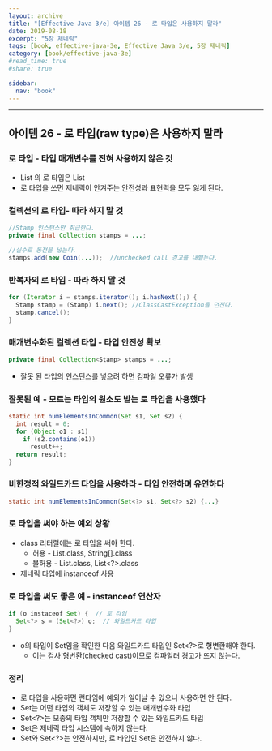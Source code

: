```yaml
---
layout: archive
title: "[Effective Java 3/e] 아이템 26 - 로 타입은 사용하지 말라"
date: 2019-08-18
excerpt: "5장 제네릭"
tags: [book, effective-java-3e, Effective Java 3/e, 5장 제네릭]
category: [book/effective-java-3e]
#read_time: true
#share: true

sidebar:
  nav: "book"
---
```


* * *

## 아이템 26 - 로 타입(raw type)은 사용하지 말라

### 로 타입 - 타입 매개변수를 전혀 사용하지 않은 것
  
* List<E> 의 로 타입은 List
* 로 타입을 쓰면 제네릭이 안겨주는 안전성과 표현력을 모두 잃게 된다.

### 컬렉션의 로 타입- 따라 하지 말 것

```java
//Stamp 인스턴스만 취급한다.
private final Collection stamps = ...;

//실수로 동전을 넣는다.
stamps.add(new Coin(...));  //unchecked call 경고를 내뱉는다.
```

### 반복자의 로 타입 - 따라 하지 말 것

```java
for (Iterator i = stamps.iterator(); i.hasNext();) {
  Stamp stamp = (Stamp) i.next(); //ClassCastException을 던진다.
  stamp.cancel();
}
```

### 매개변수화된 컬렉션 타입 - 타입 안전성 확보

```java
private final Collection<Stamp> stamps = ...;
```

* 잘못 된 타입의 인스턴스를 넣으려 하면 컴파일 오류가 발생

### 잘못된 예 - 모르는 타입의 원소도 받는 로 타입을 사용했다

```java
static int numElementsInCommon(Set s1, Set s2) {
  int result = 0;
  for (Object o1 : s1)
    if (s2.contains(o1))
      result++;
  return result;
}
```

### 비한정적 와일드카드 타입을 사용하라 - 타입 안전하며 유연하다

```java
static int numElementsInCommon(Set<?> s1, Set<?> s2) {...}
```

### 로 타입을 써야 하는 예외 상황

* class 리터럴에는 로 타입을 써야 한다.
  * 허용 - List.class, String[].class
  * 불허용 - List<String>.class, List<?>.class
* 제네릭 타입에 instanceof 사용

### 로 타입을 써도 좋은 예 - instanceof 연산자

```java
if (o instaceof Set) {  // 로 타입
  Set<?> s = (Set<?>) o;  // 와일드카드 타입
}
```

* o의 타입이 Set임을 확인한 다음 와일드카드 타입인 Set<?>로 형변환해야 한다.
  * 이는 검사 형변환(checked cast)이므로 컴파일러 경고가 뜨지 않는다.

### 정리

* 로 타입을 사용하면 런타임에 예외가 일어날 수 있으니 사용하면 안 된다.
* Set<Object>는 어떤 타입의 객체도 저장할 수 있는 매개변수화 타입
* Set<?>는 모종의 타입 객체만 저장할 수 있는 와일드카드 타입
* Set은 제네릭 타입 시스템에 속하지 않는다.
* Set<Object>와 Set<?>는 안전하지만, 로 타입인 Set은 안전하지 않다.
